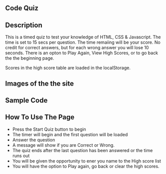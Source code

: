 Code Quiz
---

Description
---
This is a timed quiz to test your knowledge of HTML, CSS & Javascript.  The time is set to 15 secs per question.  The time remaiing will be your score.   No credit for correct answers, but for each wrong answer you will lose 10 seconds.  There is an opton to Play Again, View High Scores, or to go back the the beginning page.

Scores in the high score table are loaded in the localStorage.

Images of the the site
---




Sample Code
---

How To Use The Page
---

* Press the Start Quiz button to begin
* The timer will begin and the first question will be loaded
* Answer the question
* A message will show if you are Correct or Wrong.
* The quiz ends after the last question has been answered or the time runs out
* You will be given the opportunity to ener you name to the High score list
* You will have the option to Play again, go back or clear the high scores.




